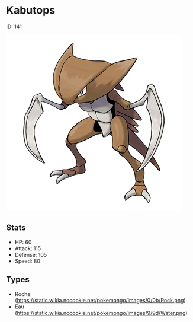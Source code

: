 # Kabutops


ID: 141

![](https://raw.githubusercontent.com/PokeAPI/sprites/master/sprites/pokemon/other/official-artwork/141.png "Kabutops")

## Stats


 - HP: 60
 - Attack: 115
 - Defense: 105
 - Speed: 80

## Types


 - Roche (https://static.wikia.nocookie.net/pokemongo/images/0/0b/Rock.png)
 - Eau (https://static.wikia.nocookie.net/pokemongo/images/9/9d/Water.png)
